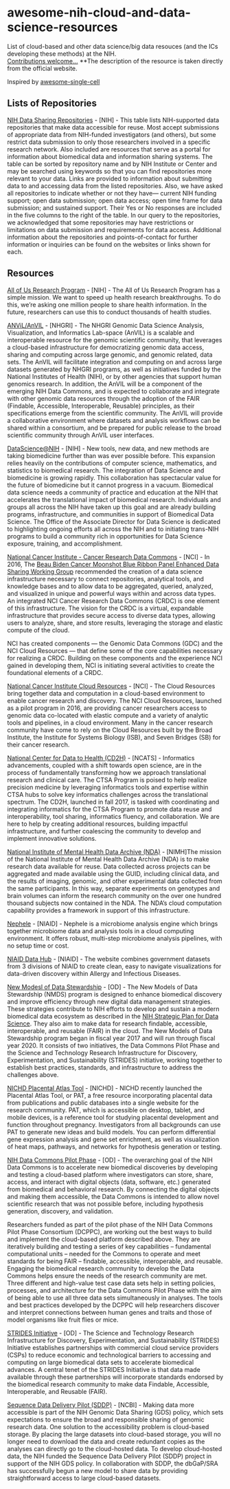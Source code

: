 # awesome-nih-cloud-and-data-science-resources

List of cloud-based and other data science/big data resouces (and the ICs developing these methods) at the NIH.    
[Contributions welcome...](https://github.com/stevetsa/awesome-nih-cloud-resources/blob/master/CONTRIBUTE.md)  **The description of the resource is taken directly from the official website.

Inspired by [awesome-single-cell](https://github.com/seandavi/awesome-single-cell/blob/master/README.md)

## Lists of Repositories

[NIH Data Sharing Repositories](https://www.nlm.nih.gov/NIHbmic/nih_data_sharing_repositories.html) - [NIH] - This table lists NIH-supported data repositories that make data accessible for reuse. Most accept submissions of appropriate data from NIH-funded investigators (and others), but some restrict data submission to only those researchers involved in a specific research network. Also included are resources that serve as a portal for information about biomedical data and information sharing systems. The table can be sorted by repository name and by NIH Institute or Center and may be searched using keywords so that you can find repositories more relevant to your data. Links are provided to information about submitting data to and accessing data from the listed repositories. Also, we have asked all repositories to indicate whether or not they have— current NIH funding support; open data submission; open data access; open time frame for data submission; and sustained support. Their Yes or No responses are included in the five columns to the right of the table. In our query to the repositories, we acknowledged that some repositories may have restrictions or limitations on data submission and requirements for data access. Additional information about the repositories and points-of-contact for further information or inquiries can be found on the websites or links shown for each.

## Resources
 
[All of Us Research Program](https://launch.joinallofus.org/) - [NIH] - The All of Us Research Program has a simple mission. We want to speed up health research breakthroughs. To do this, we’re asking one million people to share health information. In the future, researchers can use this to conduct thousands of health studies.

[ANViL/AnVIL](https://cgp.genomics.ucsc.edu/anvil/) - [NHGRI] - The NHGRI Genomic Data Science Analysis, Visualization, and Informatics Lab-space (AnVIL) is a scalable and interoperable resource for the genomic scientific community, that leverages a cloud-based infrastructure for democratizing genomic data access, sharing and computing across large genomic, and genomic related, data sets. The AnVIL will facilitate integration and computing on and across large datasets generated by NHGRI programs, as well as initiatives funded by the National Institutes of Health (NIH), or by other agencies that support human genomics research.  In addition, the AnVIL will be a component of the emerging NIH Data Commons, and is expected to collaborate and integrate with other genomic data resources through the adoption of the FAIR (Findable, Accessible, Interoperable, Reusable) principles, as their specifications emerge from the scientific community. The AnVIL will provide a collaborative environment where datasets and analysis workflows can be shared within a consortium, and be prepared for public release to the broad scientific community through AnVIL user interfaces.  

[DataScience@NIH](https://datascience.nih.gov/index) - [NIH] - New tools, new data, and new methods are taking biomedicine further than was ever possible before.  This expansion relies heavily on the contributions of computer science, mathematics, and statistics to biomedical research. The integration of Data Science and biomedicine is growing rapidly. This collaboration has spectacular value for the future of biomedicine but it cannot progress in a vacuum. Biomedical data science needs a community of practice and education at the NIH that accelerates the translational impact of biomedical research. Individuals and groups all across the NIH have taken up this goal and are already building programs, infrastructure, and communities in support of Biomedical Data Science. The Office of the Associate Director for Data Science is dedicated to highlighting ongoing efforts all across the NIH and to initiating trans-NIH programs to build a community rich in opportunities for Data Science exposure, training, and accomplishment.

[National Cancer Institute - Cancer Research Data Commons](https://cbiit.cancer.gov/ncip/cancer-data-commons) - [NCI] - In 2016, The [Beau Biden Cancer Moonshot Blue Ribbon Panel Enhanced Data Sharing Working Group](https://www.cancer.gov/news-events/cancer-currents-blog/2016/brp-report-ncab) recommended the creation of a data science infrastructure necessary to connect repositories, analytical tools, and knowledge bases and to allow data to be aggregated, queried, analyzed, and visualized in unique and powerful ways within and across data types. An integrated NCI Cancer Research Data Commons (CRDC) is one element of this infrastructure. The vision for the CRDC is a virtual, expandable infrastructure that provides secure access to diverse data types, allowing users to analyze, share, and store results, leveraging the storage and elastic compute of the cloud.  

NCI has created components — the Genomic Data Commons (GDC) and the NCI Cloud Resources — that define some of the core capabilities necessary for realizing a CRDC. Building on these components and the experience NCI gained in developing them, NCI is initiating several activities to create the foundational elements of a CRDC.

[National Cancer Institute Cloud Resources](https://cbiit.cancer.gov/ncip/crdc-cloud-resources) - [NCI] - The Cloud Resources bring together data and computation in a cloud-based environment to enable cancer research and discovery.  The NCI Cloud Resources, launched as a pilot program in 2016, are providing cancer researchers access to genomic data co-located with elastic compute and a variety of analytic tools and pipelines, in a cloud environment. Many in the cancer research community have come to rely on the Cloud Resources built by the Broad Institute, the Institute for Systems Biology (ISB), and Seven Bridges (SB) for their cancer research.  

[National Center for Data to Health (CD2H)](https://ctsa.ncats.nih.gov/cd2h/about/) - [NCATS] - Informatics advancements, coupled with a shift towards open science, are in the process of fundamentally transforming how we approach translational research and clinical care. The CTSA Program is poised to help realize precision medicine by leveraging informatics tools and expertise within CTSA hubs to solve key informatics challenges across the translational spectrum. The CD2H, launched in fall 2017, is tasked with coordinating and integrating informatics for the CTSA Program to promote data reuse and interoperability, tool sharing, informatics fluency, and collaboration. We are here to help by creating additional resources, building impactful infrastructure, and further coalescing the community to develop and implement innovative solutions.   

[National Institute of Mental Health Data Archive (NDA)](https://data-archive.nimh.nih.gov/abcd/query/cloud-tools.html) - [NIMH]The mission of the National Institute of Mental Health Data Archive (NDA) is to make research data available for reuse. Data collected across projects can be aggregated and made available using the GUID, including clinical data, and the results of imaging, genomic, and other experimental data collected from the same participants. In this way, separate experiments on genotypes and brain volumes can inform the research community on the over one hundred thousand subjects now contained in the NDA. The NDA’s cloud computation capability provides a framework in support of this infrastructure. 

[Nephele](https://nephele.niaid.nih.gov/) - [NIAID] - Nephele is a microbiome analysis engine which brings together microbiome data and analysis tools in a cloud computing environment. It offers robust, multi-step microbiome analysis pipelines, with no setup time or cost.

[NIAID Data Hub](https://niaid.bionimbus.org/login) - [NIAID] - The website combines government datasets from 3 divisions of NIAID to create clean, easy to navigate visualizations for data-driven discovery within Allergy and Infectious Diseases.  

[New Modesl of Data Stewardship](https://commonfund.nih.gov/data) - [OD] - The New Models of Data Stewardship (NMDS) program is designed to enhance biomedical discovery and improve efficiency through new digital data management strategies. These strategies contribute to NIH efforts to develop and sustain a modern biomedical data ecosystem as described in the [NIH Strategic Plan for Data Science](https://datascience.nih.gov/sites/default/files/NIH_Strategic_Plan_for_Data_Science_Final_508.pdf). They also aim to make data for research findable, accessible, interoperable, and reusable (FAIR) in the cloud. The New Models of Data Stewardship program began in fiscal year 2017 and will run through fiscal year 2020. It consists of two initiatives, the Data Commons Pilot Phase and the Science and Technology Research Infrastructure for Discovery, Experimentation, and Sustainability (STRIDES) initiative, working together to establish best practices, standards, and infrastructure to address the challenges above.

[NICHD Placental Atlas Tool](https://pat.nichd.nih.gov) - [NICHD] - NICHD recently launched the Placental Atlas Tool, or PAT, a free resource incorporating placental data from publications and public databases into a single website for the research community. PAT, which is accessible on desktop, tablet, and mobile devices, is a reference tool for studying placental development and function throughout pregnancy.  Investigators from all backgrounds can use PAT to generate new ideas and build models. You can perform differential gene expression analysis and gene set enrichment, as well as visualization of heat maps, pathways, and networks for hypothesis generation or testing.

[NIH Data Commons Pilot Phase](https://commonfund.nih.gov/commons) - [OD] - 
The overarching goal of the NIH Data Commons is to accelerate new biomedical discoveries by developing and testing a cloud-based platform where investigators can store, share, access, and interact with digital objects (data, software, etc.) generated from biomedical and behavioral research. By connecting the digital objects and making them accessible, the Data Commons is intended to allow novel scientific research that was not possible before, including hypothesis generation, discovery, and validation.  

Researchers funded as part of the pilot phase of the NIH Data Commons Pilot Phase Consortium (DCPPC), are working out the best ways to build and implement the cloud-based platform described above. They are iteratively building and testing a series of key capabilities – fundamental computational units – needed for the Commons to operate and meet standards for being FAIR – findable, accessible, interoperable, and reusable. Engaging the biomedical research community to develop the Data Commons helps ensure the needs of the research community are met. Three different and high-value test case data sets help in setting policies, processes, and architecture for the Data Commons Pilot Phase with the aim of being able to use all three data sets simultaneously in analyses. The tools and best practices developed by the DCPPC will help researchers discover and interpret connections between human genes and traits and those of model organisms like fruit flies or mice.  

[STRIDES Initiative](https://commonfund.nih.gov/strides) - [OD] - The Science and Technology Research Infrastructure for Discovery, Experimentation, and Sustainability (STRIDES) Initiative establishes partnerships with commercial cloud service providers (CSPs) to reduce economic and technological barriers to accessing and computing on large biomedical data sets to accelerate biomedical advances. A central tenet of the STRIDES Initiative is that data made available through these partnerships will incorporate standards endorsed by the biomedical research community to make data Findable, Accessible, Interoperable, and Reusable (FAIR).

[Sequence Data Delivery Pilot (SDDP)](https://ncbiinsights.ncbi.nlm.nih.gov/2018/10/02/ncbi-ashg-2018-storage-use-dbgap-data-cloud/) - [NCBI] - Making data more accessible is part of the NIH Genomic Data Sharing (GDS) policy, which sets expectations to ensure the broad and responsible sharing of genomic research data. One solution to the accessibility problem is cloud-based storage. By placing the large datasets into cloud-based storage, you will no longer need to download the data and create redundant copies as the analyses can directly go to the cloud-hosted data. To develop cloud-hosted data, the NIH funded the Sequence Data Delivery Pilot (SDDP) project in support of the NIH GDS policy. In collaboration with SDDP, the dbGaP/SRA has successfully begun a new model to share data by providing straightforward access to large cloud-based datasets.







